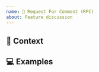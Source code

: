 ```yaml
---
name: 💬 Request For Comment (RFC)
about: Feature discussion
---
```


<!--- Provide a detailed summary of the issue here -->

## 🔦 Context

<!--- How has this issue affected you? What are you trying to accomplish? -->

<!--- Providing context helps us come up with a solution that is most useful in the real world -->

## 💻 Examples

<!-- Examples help us understand the requested feature better -->
